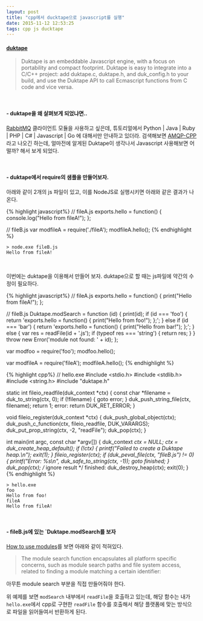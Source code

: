 ```yaml
---
layout: post
title: "cpp에서 ducktape으로 javascript를 실행"
date: 2015-11-12 12:53:25
tags: cpp js ducktape
---
```


#### [duktape](http://duktape.org/index.html)
> Duktape is an embeddable Javascript engine, with a focus on portability and compact footprint. 
> Duktape is easy to integrate into a C/C++ project: add duktape.c, duktape.h, and duk_config.h to your build, and use the Duktape API to call Ecmascript functions from C code and vice versa.

<br>

#### - duktape을 왜 살펴보게 되었냐면..
[RabbitMQ](https://www.rabbitmq.com/getstarted.html) 클라이언트 모듈을 사용하고 싶은데, 튜토리얼에서 Python | Java | Ruby | PHP | C# | Javascript | Go 에 대해서만 안내하고 있더라.
검색해보면 [AMQP-CPP](https://github.com/CopernicaMarketingSoftware/AMQP-CPP)라고 나오긴 하는데, 얼마전에 알게된 Duktape이 생각나서 Javascript 사용해보면 어떨까? 해서 보게 되었다.

<br>

#### - duktape에서 require의 샘플을 만들어보자.

아래와 같이 2개의 js 파일이 있고, 이를 NodeJS로 실행시키면 아래와 같은 결과가 나온다.
 
{% highlight javascript%}
// fileA.js
exports.hello = function() { console.log("Hello from fileA!"); };

// fileB.js
var modfileA = require('./fileA');
modfileA.hello();
{% endhighlight %}

    > node.exe fileB.js
    Hello from fileA!

<br>
	
이번에는 duktape을 이용해서 만들어 보자. duktape으로 할 때는 js파일에 약간의 수정이 필요하다.

{% highlight javascript%}
// fileA.js
exports.hello = function() { print("Hello from fileA!"); };

// fileB.js
Duktape.modSearch = function (id) {
	print(id);
    if (id === 'foo') {
        return 'exports.hello = function() { print("Hello from foo!"); };';
    } else if (id === 'bar') {
        return 'exports.hello = function() { print("Hello from bar!"); };';
    } else {
		var res = readFile(id + '.js');
		if (typeof res === 'string') {
			return res;
		}
	}
    throw new Error('module not found: ' + id);
};

var modfoo = require('foo');
modfoo.hello();

var modfileA = require('fileA');
modfileA.hello();
{% endhighlight %}

{% highlight cpp%}
// hello.exe
#include <stdio.h>
#include <stdlib.h>
#include <string.h>
#include "duktape.h"

static int fileio_readfile(duk_context *ctx) {
	const char *filename = duk_to_string(ctx, 0);
	if (!filename) {
		goto error;
	}
	duk_push_string_file(ctx, filename);
	return 1;
error:
	return DUK_RET_ERROR;
}

void fileio_register(duk_context *ctx) {
	duk_push_global_object(ctx);
	duk_push_c_function(ctx, fileio_readfile, DUK_VARARGS);
	duk_put_prop_string(ctx, -2, "readFile");
	duk_pop(ctx);
}

int main(int argc, const char *argv[]) {
	duk_context *ctx = NULL;
	ctx = duk_create_heap_default();
	if (!ctx) {
		printf("Failed to create a Duktape heap.\n");
		exit(1);
	}
	fileio_register(ctx);
	if (duk_peval_file(ctx, "fileB.js") != 0) {
		printf("Error: %s\n", duk_safe_to_string(ctx, -1));
		goto finished;
	}
	duk_pop(ctx);  /* ignore result */
finished:
	duk_destroy_heap(ctx);
	exit(0);
}
{% endhighlight %}

    > hello.exe
	foo
	Hello from foo!
	fileA
	Hello from fileA!
	
<br>

#### - fileB.js에 있는 `Duktape.modSearch를 보자

[How to use modules](http://wiki.duktape.org/HowtoModules.html)를 보면 아래와 같이 적혀있다.

> The module search function encapsulates all platform specific concerns, such as module search paths and file system access, related to finding a module matching a certain identifier:

아무튼 module search 부분을 직접 만들어줘야 한다. 

위 예제를 보면 `modSearch` 내부에서 `readFile`을 호출하고 있는데, 해당 함수는 내가 `hello.exe`에서 cpp로 구현한 `readFile` 함수를 호출해서 해당 플랫폼에 맞는 방식으로 파일을 읽어들여서 반환하게 된다.
